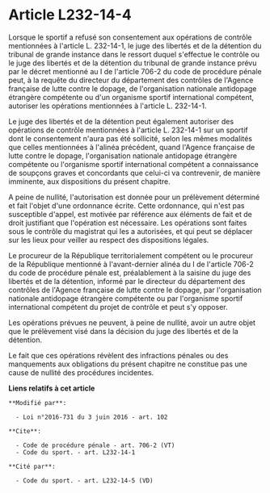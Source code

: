 # Article L232-14-4

Lorsque le sportif a refusé son consentement aux opérations de contrôle mentionnées à l'article L. 232-14-1, le juge des
libertés et de la détention du tribunal de grande instance dans le ressort duquel s'effectue le contrôle ou le juge des
libertés et de la détention du tribunal de grande instance prévu par le décret mentionné au I de l'article 706-2 du code de
procédure pénale peut, à la requête du directeur du département des contrôles de l'Agence française de lutte contre le
dopage, de l'organisation nationale antidopage étrangère compétente ou d'un organisme sportif international compétent,
autoriser les opérations mentionnées à l'article L. 232-14-1. 

Le juge des libertés et de la détention peut également autoriser des opérations de contrôle mentionnées à l'article L.
232-14-1 sur un sportif dont le consentement n'aura pas été sollicité, selon les mêmes modalités que celles mentionnées à
l'alinéa précédent, quand l'Agence française de lutte contre le dopage, l'organisation nationale antidopage étrangère
compétente ou l'organisme sportif international compétent a connaissance de soupçons graves et concordants que celui-ci va
contrevenir, de manière imminente, aux dispositions du présent chapitre. 

A peine de nullité, l'autorisation est donnée pour un prélèvement déterminé et fait l'objet d'une ordonnance écrite. Cette
ordonnance, qui n'est pas susceptible d'appel, est motivée par référence aux éléments de fait et de droit justifiant que
l'opération est nécessaire. Les opérations sont faites sous le contrôle du magistrat qui les a autorisées, et qui peut se
déplacer sur les lieux pour veiller au respect des dispositions légales. 

Le procureur de la République territorialement compétent ou le procureur de la République mentionné à l'avant-dernier alinéa
du I de l'article 706-2 du code de procédure pénale est, préalablement à la saisine du juge des libertés et de la détention,
informé par le directeur du département des contrôles de l'Agence française de lutte contre le dopage, par l'organisation
nationale antidopage étrangère compétente ou par l'organisme sportif international compétent du projet de contrôle et peut
s'y opposer. 

Les opérations prévues ne peuvent, à peine de nullité, avoir un autre objet que le prélèvement visé dans la décision du juge
des libertés et de la détention. 

Le fait que ces opérations révèlent des infractions pénales ou des manquements aux obligations du présent chapitre ne
constitue pas une cause de nullité des procédures incidentes.

**Liens relatifs à cet article**

	**Modifié par**:

	  - Loi n°2016-731 du 3 juin 2016 - art. 102

	**Cite**:

	  - Code de procédure pénale - art. 706-2 (VT)
	  - Code du sport. - art. L232-14-1

	**Cité par**:

	  - Code du sport. - art. L232-14-5 (VD)
